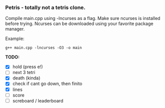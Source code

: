 ### Petris - totally not a tetris clone.

Compile main.cpp using -lncurses as a flag. Make sure ncurses is installed before trying. Ncurses can be downloaded using your favorite package manager.

Example:
```
g++ main.cpp -lncurses -O3 -o main
```

**TODO:** 
- [x] hold (press e!)
- [ ] next 3 tetri
- [x] death (kinda)
- [x] check if cant go down, then finito
- [x] lines
- [ ] score
- [ ] screboard / leaderboard
